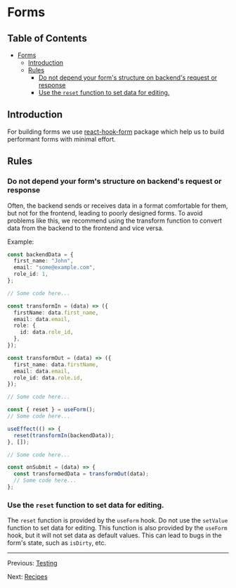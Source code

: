 # Forms

## Table of Contents <!-- omit in toc -->

- [Forms](#forms)
  - [Introduction](#introduction)
  - [Rules](#rules)
    - [Do not depend your form's structure on backend's request or response](#do-not-depend-your-forms-structure-on-backends-request-or-response)
    - [Use the `reset` function to set data for editing.](#use-the-reset-function-to-set-data-for-editing)

## Introduction

For building forms we use [react-hook-form](https://react-hook-form.com/) package which help us to build performant forms with minimal effort.

## Rules

### Do not depend your form's structure on backend's request or response

Often, the backend sends or receives data in a format comfortable for them, but not for the frontend, leading to poorly designed forms. To avoid problems like this, we recommend using the transform function to convert data from the backend to the frontend and vice versa.

Example:

```ts
const backendData = {
  first_name: "John",
  email: "some@example.com",
  role_id: 1,
};

// Some code here...

const transformIn = (data) => ({
  firstName: data.first_name,
  email: data.email,
  role: {
    id: data.role_id,
  },
});

const transformOut = (data) => ({
  first_name: data.firstName,
  email: data.email,
  role_id: data.role.id,
});

// Some code here...

const { reset } = useForm();
// Some code here...

useEffect(() => {
  reset(transformIn(backendData));
}, []);

// Some code here...

const onSubmit = (data) => {
  const transformedData = transformOut(data);
  // Some code here...
};
```

### Use the `reset` function to set data for editing.

The `reset` function is provided by the `useForm` hook. Do not use the `setValue` function to set data for editing. This function is also provided by the `useForm` hook, but it will not set data as default values. This can lead to bugs in the form's state, such as `isDirty`, etc.

---

Previous: [Testing](testing.md)

Next: [Recipes](recipes.md)

